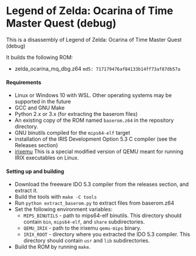 # Legend of Zelda: Ocarina of Time Master Quest (debug)

This is a disassembly of Legend of Zelda: Ocarina of Time Master Quest (debug)

It builds the following ROM:
* zelda_ocarina_mq_dbg.z64 `md5: 717179476af84133b14ff73af87db57a`

#### Requirements

* Linux or Windows 10 with WSL. Other operating systems may be supported in the future
* GCC and GNU Make
* Python 2.x or 3.x (for extracting the baserom files)
* An existing copy of the ROM named `baserom.z64` in the repository directory.
* GNU binutils compiled for the `mips64-elf` target
* installation of the IRIS Development Option 5.3 C compiler (see the Releases section)
* [irixemu](https://github.com/camthesaxman/irixemu) This is a special modified version of QEMU meant for running IRIX executables on Linux.

#### Setting up and building

* Download the freeware IDO 5.3 compiler from the releases section, and extract it.
* Build the tools with `make -C tools`
* Run `python extract_baserom.py` to extract files from baserom.z64
* Set the following environment variables:
  - `MIPS_BINUTILS` - path to mips64-elf binutils. This directory should contain `bin`, `mips64-elf`, and `share` subdirectories.
  - `QEMU_IRIX` - path to the irixemu `qemu-mips` binary.
  - `IRIX_ROOT` - directory where you extracted the IDO 5.3 compiler. This directory should contain `usr` and `lib` subdirectories.
* Build the ROM by running `make`.
